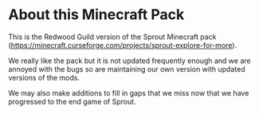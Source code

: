 # About this Minecraft Pack

This is the Redwood Guild version of the Sprout Minecraft pack (https://minecraft.curseforge.com/projects/sprout-explore-for-more).

We really like the pack but it is not updated frequently enough and we are annoyed with the bugs so are maintaining our own version with updated versions of the mods.

We may also make additions to fill in gaps that we miss now that we have progressed to the end game of Sprout.

